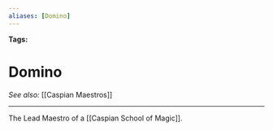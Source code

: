 ```yaml
---
aliases: [Domino]
---
```


**Tags:** 
# Domino
*See also:* [[Caspian Maestros]]
___
The Lead Maestro of a [[Caspian School of Magic]].